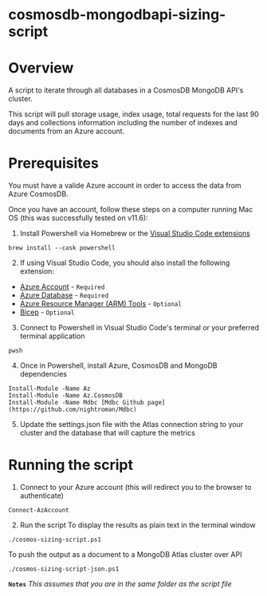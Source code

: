 # cosmosdb-mongodbapi-sizing-script
# Overview 

A script to iterate through all databases in a CosmosDB MongoDB API's cluster. 

This script will pull storage usage, index usage, total requests for the last 90 days and collections information including the number of indexes and documents from an Azure account.

# Prerequisites

You must have a valide Azure account in order to access the data from Azure CosmosDB. 

Once you have an account, follow these steps on a computer running Mac OS (this was successfully tested on v11.6):

1. Install Powershell via Homebrew or the [Visual Studio Code extensions](https://marketplace.visualstudio.com/items?itemName=ms-vscode.PowerShell)
```
brew install --cask powershell
```

2. If using Visual Studio Code, you should also install the following extension: 
- [Azure Account](https://marketplace.visualstudio.com/items?itemName=ms-vscode.azure-account) - `Required`
- [Azure Database](https://marketplace.visualstudio.com/items?itemName=ms-azuretools.vscode-cosmosdb) - `Required`
- [Azure Resource Manager (ARM) Tools](https://marketplace.visualstudio.com/items?itemName=msazurermtools.azurerm-vscode-tools) - `Optional`
- [Bicep](https://marketplace.visualstudio.com/items?itemName=ms-azuretools.vscode-bicep) - `Optional`

3. Connect to Powershell in Visual Studio Code's terminal or your preferred terminal application
```
pwsh
```

4. Once in Powershell, install Azure, CosmosDB and MongoDB dependencies
```
Install-Module -Name Az
Install-Module -Name Az.CosmosDB
Install-Module -Name Mdbc [Mdbc Github page](https://github.com/nightroman/Mdbc)
```

5. Update the settings.json file with the Atlas connection string to your cluster and the database that will capture the metrics

# Running the script

1. Connect to your Azure account (this will redirect you to the browser to authenticate)
```
Connect-AzAccount
```

2. Run the script
To display the results as plain text in the terminal window
```
./cosmos-sizing-script.ps1
```

To push the output as a document to a MongoDB Atlas cluster over API
```
./cosmos-sizing-script-json.ps1
```

**`Notes`**
*This assumes that you are in the same folder as the script file*


